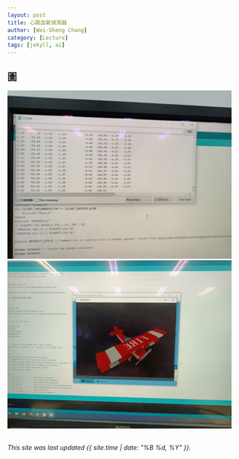 ```yaml
---
layout: post
title: 心跳血氧偵測器
author: [Wei-Sheng Chang]
category: [Lecture]
tags: [jekyll, ai]
---
```

## 圖
![](https://github.com/sijop/MCU-project/blob/main/images/shaking.jpg?raw=true)
![](https://github.com/sijop/MCU-project/blob/main/images/plane-photo.jpg?raw=true)
<br>
<br>


*This site was last updated {{ site.time | date: "%B %d, %Y" }}.*
